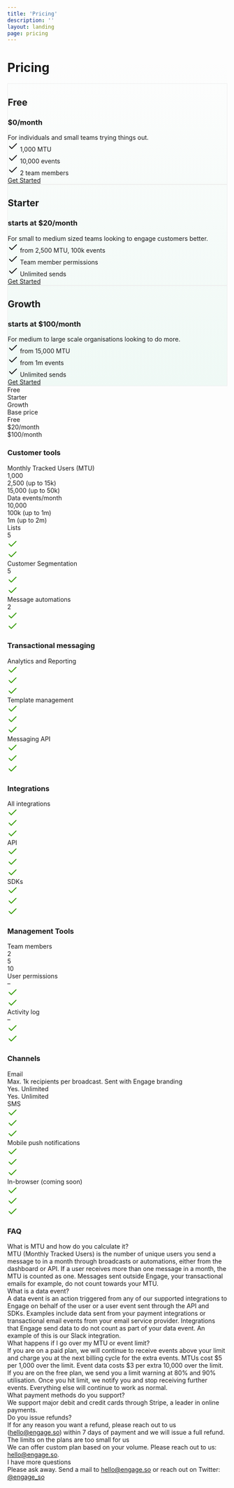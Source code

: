 ```yaml
---
title: 'Pricing'
description: ''
layout: landing
page: pricing
---
```

<div style="background: linear-gradient(180deg, rgba(255,255,255,0) 0%, rgba(239,249,245,1) 100%);" class="pb4">

  <div class="ph7-xl ph6-l ph5-m ph4">
    <h1 class="f2 lh-title tc">Pricing</h1>
  </div>

  <div class="ph7-xl ph6-l ph5-m ph4">
    <div class="flex flex-wrap justify-between">
      <div class="w-third-l w-50-ns w-100 pa3">
        <div class="pa4 bg-white br4" style="border:1px solid #eee">
          <h2 class="f3 ma0 lh-copy tc">Free</h2>
          <h3 class="normal faint tc">$0/month</h3>
          <div class="lh-copy">For individuals and small teams trying things out.</div>
          <div class="lh-copy pt3"><svg xmlns="http://www.w3.org/2000/svg" width="24" height="24" viewBox="0 0 24 24" fill="none" stroke="currentColor" stroke-width="2" stroke-linecap="round" stroke-linejoin="round" class="feather feather-check"><polyline points="20 6 9 17 4 12"></polyline></svg> 1,000 <abbr aria-label="Number of unique users you send a message through broadcast or automation." data-microtip-size="medium" data-microtip-position="right" role="tooltip" class="fade">MTU</abbr></div>
          <div class="lh-copy pv1"><svg xmlns="http://www.w3.org/2000/svg" width="24" height="24" viewBox="0 0 24 24" fill="none" stroke="currentColor" stroke-width="2" stroke-linecap="round" stroke-linejoin="round" class="feather feather-check"><polyline points="20 6 9 17 4 12"></polyline></svg> 10,000 events</div>
          <div class="lh-copy pv1"><svg xmlns="http://www.w3.org/2000/svg" width="24" height="24" viewBox="0 0 24 24" fill="none" stroke="currentColor" stroke-width="2" stroke-linecap="round" stroke-linejoin="round" class="feather feather-check"><polyline points="20 6 9 17 4 12"></polyline></svg> 2 team members</div>
          <div class="pt4 w-100 tc"><a href="https://app.engage.so/auth/signup" class="db button w-80-ns w-100">Get Started</a></div>
        </div>
      </div>
      <div class="w-third-l w-50-ns w-100 pa3">
        <div class="pa4 bg-white br4" style="border:1px solid #eee">
          <h2 class="f3 ma0 lh-copy tc">Starter</h2>
          <h3 class="normal faint tc">starts at $20/month</h3>
          <div class="lh-copy">For small to medium sized teams looking to engage customers better.</div>
          <div class="lh-copy pt3"><svg xmlns="http://www.w3.org/2000/svg" width="24" height="24" viewBox="0 0 24 24" fill="none" stroke="currentColor" stroke-width="2" stroke-linecap="round" stroke-linejoin="round" class="feather feather-check"><polyline points="20 6 9 17 4 12"></polyline></svg> from 2,500 MTU, 100k events</div>
          <div class="lh-copy pv1"><svg xmlns="http://www.w3.org/2000/svg" width="24" height="24" viewBox="0 0 24 24" fill="none" stroke="currentColor" stroke-width="2" stroke-linecap="round" stroke-linejoin="round" class="feather feather-check"><polyline points="20 6 9 17 4 12"></polyline></svg> Team member permissions</div>
          <div class="lh-copy pv1"><svg xmlns="http://www.w3.org/2000/svg" width="24" height="24" viewBox="0 0 24 24" fill="none" stroke="currentColor" stroke-width="2" stroke-linecap="round" stroke-linejoin="round" class="feather feather-check"><polyline points="20 6 9 17 4 12"></polyline></svg> Unlimited sends</div>
          <div class="pt4 w-100 tc"><a href="https://app.engage.so/auth/signup" class="db button w-80-ns w-100">Get Started</a></div>
        </div>
      </div>
      <div class="w-third-l w-50-ns w-100 pa3">
        <div class="pa4 bg-white br4" style="border:1px solid #eee">
          <h2 class="f3 ma0 lh-copy tc">Growth</h2>
          <h3 class="normal faint tc">starts at $100/month</h3>
          <div class="lh-copy">For medium to large scale organisations looking to do more.</div>
          <div class="lh-copy pt3"><svg xmlns="http://www.w3.org/2000/svg" width="24" height="24" viewBox="0 0 24 24" fill="none" stroke="currentColor" stroke-width="2" stroke-linecap="round" stroke-linejoin="round" class="feather feather-check"><polyline points="20 6 9 17 4 12"></polyline></svg> from 15,000 MTU</div>
          <div class="lh-copy pv1"><svg xmlns="http://www.w3.org/2000/svg" width="24" height="24" viewBox="0 0 24 24" fill="none" stroke="currentColor" stroke-width="2" stroke-linecap="round" stroke-linejoin="round" class="feather feather-check"><polyline points="20 6 9 17 4 12"></polyline></svg> from 1m events</div>
          <div class="lh-copy pv1"><svg xmlns="http://www.w3.org/2000/svg" width="24" height="24" viewBox="0 0 24 24" fill="none" stroke="currentColor" stroke-width="2" stroke-linecap="round" stroke-linejoin="round" class="feather feather-check"><polyline points="20 6 9 17 4 12"></polyline></svg> Unlimited sends</div>
          <div class="pt4 w-100 tc"><a href="https://app.engage.so/auth/signup" class="db button w-80-ns w-100">Get Started</a></div>
        </div>
      </div>
    </div>
  </div>
</div>

<div class="ph7-xl ph6-l tc ph5-m ph4 mt5 zebra">
  <div class="flex flex-wrap justify-between pv3">
    <div class="w-40-ns w-100"></div>
    <div class="w-20-ns w-third">Free</div>
    <div class="w-20-ns w-third">Starter</div>
    <div class="w-20-ns w-third">Growth</div>
  </div>
  <div class="flex flex-wrap justify-between items-center pv3">
    <div class="w-40-ns tl-l w-100 pv1 pl3">Base price</div>
    <div class="w-20-ns w-third faint">Free</div>
    <div class="w-20-ns w-third faint">$20/month</div>
    <div class="w-20-ns w-third faint">$100/month</div>
  </div>
  <h3 class="tl small-caps">Customer tools</h3>
  <div class="flex flex-wrap justify-between items-center pv3">
    <div class="w-40-ns tl-ns w-100 pv1 pl3">Monthly Tracked Users (MTU)</div>
    <div class="w-20-ns w-third faint">1,000</div>
    <div class="w-20-ns w-third faint lh-copy">2,500 <abbr aria-label="Track up to 15k users at $5 per extra 1k user above 2.5k" data-microtip-size="medium" data-microtip-position="top" role="tooltip" class="fade">(up to 15k)</abbr></div>
    <div class="w-20-ns w-third faint lh-copy">15,000 <abbr aria-label="Track up to 50k users at $5 per extra 1k user above 15k" data-microtip-size="medium" data-microtip-position="top" role="tooltip" class="fade">(up to 50k)</abbr></div>
  </div>
  <div class="flex flex-wrap justify-between items-center pv3">
    <div class="w-40-ns tl-ns w-100 pv1 pl3">Data events/month</div>
    <div class="w-20-ns w-third faint">10,000</div>
    <div class="w-20-ns w-third faint lh-copy">100k <abbr aria-label="$3 per extra 10k above limit" data-microtip-size="medium" data-microtip-position="top" role="tooltip" class="fade">(up to 1m)</abbr></div>
    <div class="w-20-ns w-third faint lh-copy">1m <abbr aria-label="$3 per extra 10k above limit" data-microtip-size="medium" data-microtip-position="top" role="tooltip" class="fade">(up to 2m)</abbr></div>
  </div>
  <div class="flex flex-wrap justify-between items-center pv3">
    <div class="w-40-ns tl-ns w-100 pv1 pl3">Lists</div>
    <div class="w-20-ns w-third faint">5</div>
    <div class="w-20-ns w-third faint"><svg xmlns="http://www.w3.org/2000/svg" width="24" height="24" viewBox="0 0 24 24" fill="none" stroke="currentColor" stroke-width="2" stroke-linecap="round" stroke-linejoin="round" class="feather feather-check"><polyline points="20 6 9 17 4 12" style="stroke:#390"></polyline></svg></div>
    <div class="w-20-ns w-third faint"><svg xmlns="http://www.w3.org/2000/svg" width="24" height="24" viewBox="0 0 24 24" fill="none" stroke="currentColor" stroke-width="2" stroke-linecap="round" stroke-linejoin="round" class="feather feather-check"><polyline points="20 6 9 17 4 12" style="stroke:#390"></polyline></svg></div>
  </div>
  <div class="flex flex-wrap justify-between items-center pv3">
    <div class="w-40-ns tl-ns w-100 pv1 pl3">Customer Segmentation</div>
    <div class="w-20-ns w-third faint">5</div>
    <div class="w-20-ns w-third faint"><svg xmlns="http://www.w3.org/2000/svg" width="24" height="24" viewBox="0 0 24 24" fill="none" stroke="currentColor" stroke-width="2" stroke-linecap="round" stroke-linejoin="round" class="feather feather-check"><polyline points="20 6 9 17 4 12" style="stroke:#390"></polyline></svg></div>
    <div class="w-20-ns w-third faint"><svg xmlns="http://www.w3.org/2000/svg" width="24" height="24" viewBox="0 0 24 24" fill="none" stroke="currentColor" stroke-width="2" stroke-linecap="round" stroke-linejoin="round" class="feather feather-check"><polyline points="20 6 9 17 4 12" style="stroke:#390"></polyline></svg></div>
  </div>
  <div class="flex flex-wrap justify-between items-center pv3">
    <div class="w-40-ns tl-ns w-100 pv1 pl3">Message automations</div>
    <div class="w-20-ns w-third faint">2</div>
    <div class="w-20-ns w-third faint"><svg xmlns="http://www.w3.org/2000/svg" width="24" height="24" viewBox="0 0 24 24" fill="none" stroke="currentColor" stroke-width="2" stroke-linecap="round" stroke-linejoin="round" class="feather feather-check"><polyline points="20 6 9 17 4 12" style="stroke:#390"></polyline></svg></div>
    <div class="w-20-ns w-third faint"><svg xmlns="http://www.w3.org/2000/svg" width="24" height="24" viewBox="0 0 24 24" fill="none" stroke="currentColor" stroke-width="2" stroke-linecap="round" stroke-linejoin="round" class="feather feather-check"><polyline points="20 6 9 17 4 12" style="stroke:#390"></polyline></svg></div>
  </div>
  <h3 class="tl small-caps">Transactional messaging</h3>
  <div class="flex flex-wrap justify-between items-center pv3">
    <div class="w-40-ns tl-ns w-100 pv1 pl3">Analytics and Reporting</div>
    <div class="w-20-ns w-third faint"><svg xmlns="http://www.w3.org/2000/svg" width="24" height="24" viewBox="0 0 24 24" fill="none" stroke="currentColor" stroke-width="2" stroke-linecap="round" stroke-linejoin="round" class="feather feather-check"><polyline points="20 6 9 17 4 12" style="stroke:#390"></polyline></svg></div>
    <div class="w-20-ns w-third faint"><svg xmlns="http://www.w3.org/2000/svg" width="24" height="24" viewBox="0 0 24 24" fill="none" stroke="currentColor" stroke-width="2" stroke-linecap="round" stroke-linejoin="round" class="feather feather-check"><polyline points="20 6 9 17 4 12" style="stroke:#390"></polyline></svg></div>
    <div class="w-20-ns w-third faint"><svg xmlns="http://www.w3.org/2000/svg" width="24" height="24" viewBox="0 0 24 24" fill="none" stroke="currentColor" stroke-width="2" stroke-linecap="round" stroke-linejoin="round" class="feather feather-check"><polyline points="20 6 9 17 4 12" style="stroke:#390"></polyline></svg></div>
  </div>
  <div class="flex flex-wrap justify-between items-center pv3">
    <div class="w-40-ns tl-ns w-100 pv1 pl3">Template management</div>
    <div class="w-20-ns w-third faint"><svg xmlns="http://www.w3.org/2000/svg" width="24" height="24" viewBox="0 0 24 24" fill="none" stroke="currentColor" stroke-width="2" stroke-linecap="round" stroke-linejoin="round" class="feather feather-check"><polyline points="20 6 9 17 4 12" style="stroke:#390"></polyline></svg></div>
    <div class="w-20-ns w-third faint"><svg xmlns="http://www.w3.org/2000/svg" width="24" height="24" viewBox="0 0 24 24" fill="none" stroke="currentColor" stroke-width="2" stroke-linecap="round" stroke-linejoin="round" class="feather feather-check"><polyline points="20 6 9 17 4 12" style="stroke:#390"></polyline></svg></div>
    <div class="w-20-ns w-third faint"><svg xmlns="http://www.w3.org/2000/svg" width="24" height="24" viewBox="0 0 24 24" fill="none" stroke="currentColor" stroke-width="2" stroke-linecap="round" stroke-linejoin="round" class="feather feather-check"><polyline points="20 6 9 17 4 12" style="stroke:#390"></polyline></svg></div>
  </div>
  <div class="flex flex-wrap justify-between items-center pv3">
    <div class="w-40-ns tl-ns w-100 pv1 pl3">Messaging API</div>
    <div class="w-20-ns w-third faint"><svg xmlns="http://www.w3.org/2000/svg" width="24" height="24" viewBox="0 0 24 24" fill="none" stroke="currentColor" stroke-width="2" stroke-linecap="round" stroke-linejoin="round" class="feather feather-check"><polyline points="20 6 9 17 4 12" style="stroke:#390"></polyline></svg></div>
    <div class="w-20-ns w-third faint"><svg xmlns="http://www.w3.org/2000/svg" width="24" height="24" viewBox="0 0 24 24" fill="none" stroke="currentColor" stroke-width="2" stroke-linecap="round" stroke-linejoin="round" class="feather feather-check"><polyline points="20 6 9 17 4 12" style="stroke:#390"></polyline></svg></div>
    <div class="w-20-ns w-third faint"><svg xmlns="http://www.w3.org/2000/svg" width="24" height="24" viewBox="0 0 24 24" fill="none" stroke="currentColor" stroke-width="2" stroke-linecap="round" stroke-linejoin="round" class="feather feather-check"><polyline points="20 6 9 17 4 12" style="stroke:#390"></polyline></svg></div>
  </div>
  <h3 class="tl small-caps">Integrations</h3>
  <div class="flex flex-wrap justify-between items-center pv3">
    <div class="w-40-ns tl-ns w-100 pv1 pl3">All integrations</div>
    <div class="w-20-ns w-third faint"><svg xmlns="http://www.w3.org/2000/svg" width="24" height="24" viewBox="0 0 24 24" fill="none" stroke="currentColor" stroke-width="2" stroke-linecap="round" stroke-linejoin="round" class="feather feather-check"><polyline points="20 6 9 17 4 12" style="stroke:#390"></polyline></svg></div>
    <div class="w-20-ns w-third faint"><svg xmlns="http://www.w3.org/2000/svg" width="24" height="24" viewBox="0 0 24 24" fill="none" stroke="currentColor" stroke-width="2" stroke-linecap="round" stroke-linejoin="round" class="feather feather-check"><polyline points="20 6 9 17 4 12" style="stroke:#390"></polyline></svg></div>
    <div class="w-20-ns w-third faint"><svg xmlns="http://www.w3.org/2000/svg" width="24" height="24" viewBox="0 0 24 24" fill="none" stroke="currentColor" stroke-width="2" stroke-linecap="round" stroke-linejoin="round" class="feather feather-check"><polyline points="20 6 9 17 4 12" style="stroke:#390"></polyline></svg></div>
  </div>
  <div class="flex flex-wrap justify-between items-center pv3">
    <div class="w-40-ns tl-ns w-100 pv1 pl3">API</div>
    <div class="w-20-ns w-third faint"><svg xmlns="http://www.w3.org/2000/svg" width="24" height="24" viewBox="0 0 24 24" fill="none" stroke="currentColor" stroke-width="2" stroke-linecap="round" stroke-linejoin="round" class="feather feather-check"><polyline points="20 6 9 17 4 12" style="stroke:#390"></polyline></svg></div>
    <div class="w-20-ns w-third faint"><svg xmlns="http://www.w3.org/2000/svg" width="24" height="24" viewBox="0 0 24 24" fill="none" stroke="currentColor" stroke-width="2" stroke-linecap="round" stroke-linejoin="round" class="feather feather-check"><polyline points="20 6 9 17 4 12" style="stroke:#390"></polyline></svg></div>
    <div class="w-20-ns w-third faint"><svg xmlns="http://www.w3.org/2000/svg" width="24" height="24" viewBox="0 0 24 24" fill="none" stroke="currentColor" stroke-width="2" stroke-linecap="round" stroke-linejoin="round" class="feather feather-check"><polyline points="20 6 9 17 4 12" style="stroke:#390"></polyline></svg></div>
  </div>
  <div class="flex flex-wrap justify-between items-center pv3">
    <div class="w-40-ns tl-ns w-100 pv1 pl3">SDKs</div>
    <div class="w-20-ns w-third faint"><svg xmlns="http://www.w3.org/2000/svg" width="24" height="24" viewBox="0 0 24 24" fill="none" stroke="currentColor" stroke-width="2" stroke-linecap="round" stroke-linejoin="round" class="feather feather-check"><polyline points="20 6 9 17 4 12" style="stroke:#390"></polyline></svg></div>
    <div class="w-20-ns w-third faint"><svg xmlns="http://www.w3.org/2000/svg" width="24" height="24" viewBox="0 0 24 24" fill="none" stroke="currentColor" stroke-width="2" stroke-linecap="round" stroke-linejoin="round" class="feather feather-check"><polyline points="20 6 9 17 4 12" style="stroke:#390"></polyline></svg></div>
    <div class="w-20-ns w-third faint"><svg xmlns="http://www.w3.org/2000/svg" width="24" height="24" viewBox="0 0 24 24" fill="none" stroke="currentColor" stroke-width="2" stroke-linecap="round" stroke-linejoin="round" class="feather feather-check"><polyline points="20 6 9 17 4 12" style="stroke:#390"></polyline></svg></div>
  </div>
  <h3 class="tl small-caps">Management Tools</h3>
  <div class="flex flex-wrap justify-between items-center pv3">
    <div class="w-40-ns tl-ns w-100 pv1 pl3">Team members</div>
    <div class="w-20-ns w-third faint">2</div>
    <div class="w-20-ns w-third faint">5</div>
    <div class="w-20-ns w-third faint">10</div>
  </div>
  <div class="flex flex-wrap justify-between items-center pv3">
    <div class="w-40-ns tl-ns w-100 pv1 pl3">User permissions</div>
    <div class="w-20-ns w-third faint">–</div>
    <div class="w-20-ns w-third faint"><svg xmlns="http://www.w3.org/2000/svg" width="24" height="24" viewBox="0 0 24 24" fill="none" stroke="currentColor" stroke-width="2" stroke-linecap="round" stroke-linejoin="round" class="feather feather-check"><polyline points="20 6 9 17 4 12" style="stroke:#390"></polyline></svg></div>
    <div class="w-20-ns w-third faint"><svg xmlns="http://www.w3.org/2000/svg" width="24" height="24" viewBox="0 0 24 24" fill="none" stroke="currentColor" stroke-width="2" stroke-linecap="round" stroke-linejoin="round" class="feather feather-check"><polyline points="20 6 9 17 4 12" style="stroke:#390"></polyline></svg></div>
  </div>
  <div class="flex flex-wrap justify-between items-center pv3">
    <div class="w-40-ns tl-ns w-100 pv1 pl3">Activity log</div>
    <div class="w-20-ns w-third faint">–</div>
    <div class="w-20-ns w-third faint"><svg xmlns="http://www.w3.org/2000/svg" width="24" height="24" viewBox="0 0 24 24" fill="none" stroke="currentColor" stroke-width="2" stroke-linecap="round" stroke-linejoin="round" class="feather feather-check"><polyline points="20 6 9 17 4 12" style="stroke:#390"></polyline></svg></div>
    <div class="w-20-ns w-third faint"><svg xmlns="http://www.w3.org/2000/svg" width="24" height="24" viewBox="0 0 24 24" fill="none" stroke="currentColor" stroke-width="2" stroke-linecap="round" stroke-linejoin="round" class="feather feather-check"><polyline points="20 6 9 17 4 12" style="stroke:#390"></polyline></svg></div>
  </div>
  <h3 class="tl small-caps">Channels</h3>
  <div class="flex flex-wrap justify-between items-center pv3">
    <div class="w-40-ns tl-ns w-100 pv1 pl3">Email</div>
    <div class="w-20-ns w-third faint">Max. 1k recipients per broadcast. Sent with Engage branding</div>
    <div class="w-20-ns w-third faint">Yes. Unlimited</div>
    <div class="w-20-ns w-third faint">Yes. Unlimited</div>
  </div>
  <div class="flex flex-wrap justify-between items-center pv3">
    <div class="w-40-ns tl-ns w-100 pv1 pl3">SMS</div>
    <div class="w-20-ns w-third faint"><svg xmlns="http://www.w3.org/2000/svg" width="24" height="24" viewBox="0 0 24 24" fill="none" stroke="currentColor" stroke-width="2" stroke-linecap="round" stroke-linejoin="round" class="feather feather-check"><polyline points="20 6 9 17 4 12" style="stroke:#390"></polyline></svg></div>
    <div class="w-20-ns w-third faint"><svg xmlns="http://www.w3.org/2000/svg" width="24" height="24" viewBox="0 0 24 24" fill="none" stroke="currentColor" stroke-width="2" stroke-linecap="round" stroke-linejoin="round" class="feather feather-check"><polyline points="20 6 9 17 4 12" style="stroke:#390"></polyline></svg></div>
    <div class="w-20-ns w-third faint"><svg xmlns="http://www.w3.org/2000/svg" width="24" height="24" viewBox="0 0 24 24" fill="none" stroke="currentColor" stroke-width="2" stroke-linecap="round" stroke-linejoin="round" class="feather feather-check"><polyline points="20 6 9 17 4 12" style="stroke:#390"></polyline></svg></div>
  </div>
  <div class="flex flex-wrap justify-between items-center pv3">
    <div class="w-40-ns tl-ns w-100 pv1 pl3">Mobile push notifications</div>
    <div class="w-20-ns w-third faint"><svg xmlns="http://www.w3.org/2000/svg" width="24" height="24" viewBox="0 0 24 24" fill="none" stroke="currentColor" stroke-width="2" stroke-linecap="round" stroke-linejoin="round" class="feather feather-check"><polyline points="20 6 9 17 4 12" style="stroke:#390"></polyline></svg></div>
    <div class="w-20-ns w-third faint"><svg xmlns="http://www.w3.org/2000/svg" width="24" height="24" viewBox="0 0 24 24" fill="none" stroke="currentColor" stroke-width="2" stroke-linecap="round" stroke-linejoin="round" class="feather feather-check"><polyline points="20 6 9 17 4 12" style="stroke:#390"></polyline></svg></div>
    <div class="w-20-ns w-third faint"><svg xmlns="http://www.w3.org/2000/svg" width="24" height="24" viewBox="0 0 24 24" fill="none" stroke="currentColor" stroke-width="2" stroke-linecap="round" stroke-linejoin="round" class="feather feather-check"><polyline points="20 6 9 17 4 12" style="stroke:#390"></polyline></svg></div>
  </div>
  <div class="flex flex-wrap justify-between items-center pv3">
    <div class="w-40-ns tl-ns w-100 pv1 pl3">In-browser (coming soon)</div>
    <div class="w-20-ns w-third faint"><svg xmlns="http://www.w3.org/2000/svg" width="24" height="24" viewBox="0 0 24 24" fill="none" stroke="currentColor" stroke-width="2" stroke-linecap="round" stroke-linejoin="round" class="feather feather-check"><polyline points="20 6 9 17 4 12" style="stroke:#390"></polyline></svg></div>
    <div class="w-20-ns w-third faint"><svg xmlns="http://www.w3.org/2000/svg" width="24" height="24" viewBox="0 0 24 24" fill="none" stroke="currentColor" stroke-width="2" stroke-linecap="round" stroke-linejoin="round" class="feather feather-check"><polyline points="20 6 9 17 4 12" style="stroke:#390"></polyline></svg></div>
    <div class="w-20-ns w-third faint"><svg xmlns="http://www.w3.org/2000/svg" width="24" height="24" viewBox="0 0 24 24" fill="none" stroke="currentColor" stroke-width="2" stroke-linecap="round" stroke-linejoin="round" class="feather feather-check"><polyline points="20 6 9 17 4 12" style="stroke:#390"></polyline></svg></div>
  </div>
</div>

<div class="ph7-xl ph6-l ph5-m pa4 mt5">
  <h3>FAQ</h3>
  <div class="flex flex-wrap">
    <div class="w-50-l pr3-l w-100">
      <div class="pv2">
        <div class="pv1 b lh-title">What is MTU and how do you calculate it?</div>
        <div class="pv2 lh-copy faint">MTU (Monthly Tracked Users) is the number of unique users you send a message to in a month through broadcasts or automations, either from the dashboard or API. If a user receives more than one message in a month, the MTU is counted as one. Messages sent outside Engage, your transactional emails for example, do not count towards your MTU.</div>
      </div>
      <div class="pv2">
        <div class="pv1 b lh-title">What is a data event?</div>
        <div class="pv2 lh-copy faint">A data event is an action triggered from any of our supported integrations to Engage on behalf of the user or a user event sent through the API and SDKs. Examples include data sent from your payment integrations or transactional email events from your email service provider. Integrations that Engage send data to do not count as part of your data event. An example of this is our Slack integration.</div>
      </div>
      <div class="pv2">
        <div class="pv1 b lh-title">What happens if I go over my MTU or event limit?</div>
        <div class="pv2 lh-copy faint">If you are on a paid plan, we will continue to receive events above your limit and charge you at the next billing cycle for the extra events. MTUs cost $5 per 1,000 over the limit. Event data costs $3 per extra 10,000 over the limit.</div>
        <div class="pv2 lh-copy faint">If you are on the free plan, we send you a limit warning at 80% and 90% utilisation. Once you hit limit, we notify you and stop receiving further events. Everything else will continue to work as normal.</div>
      </div>
    </div>
    <div class="w-50-l pl3-l w-100">
      <div class="pv2">
        <div class="pv1 b lh-title">What payment methods do you support?</div>
        <div class="pv2 lh-copy faint">We support major debit and credit cards through Stripe, a leader in online payments.</div>
      </div>
      <div class="pv2">
        <div class="pv1 b lh-title">Do you issue refunds?</div>
        <div class="pv2 lh-copy faint">If for any reason you want a refund, please reach out to us (<a href="mailto:hello@engage.so">hello@engage.so</a>) within 7 days of payment and we will issue a full refund.</div>
      </div>
      <div class="pv2">
        <div class="pv1 b lh-title">The limits on the plans are too small for us</div>
        <div class="pv2 lh-copy faint">We can offer custom plan based on your volume. Please reach out to us: <a href="mailto:hello@engage.so">hello@engage.so</a>.</div>
      </div>
      <div class="pv2">
        <div class="pv1 b lh-title">I have more questions</div>
        <div class="pv2 lh-copy faint">Please ask away. Send a mail to <a href="mailto:hello@engage.so">hello@engage.so</a> or reach out on Twitter: <a href="https://twitter.com/engage_so">@engage_so</a></div>
      </div>
    </div>
  </div>
